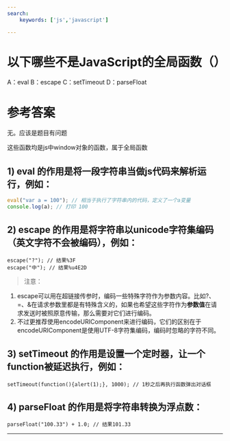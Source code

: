 ```yaml
---
search:
    keywords: ['js','javascript']

---
```





# 以下哪些不是JavaScript的全局函数（）


A：eval    B：escape   C：setTimeout  D：parseFloat

# 参考答案

无。应该是题目有问题

这些函数均是js中window对象的函数，属于全局函数

## 1) eval 的作用是将一段字符串当做js代码来解析运行，例如：


```js
eval("var a = 100"); // 相当于执行了字符串内的代码，定义了一个a变量
console.log(a); // 打印 100
```

## 2) escape 的作用是将字符串以unicode字符集编码（英文字符不会被编码），例如：


```
escape("?"); // 结果%3F
escape("中"); // 结果%u4E2D
```



> 注意：
1. escape可以用在超链接传参时，编码一些特殊字符作为参数内容。比如?、=、&在请求参数里都是有特殊含义的，如果也希望这些字符作为**参数值**在请求发送时被照原意传输，那么需要对它们进行编码。
2. 不过更推荐使用encodeURIComponent来进行编码，它们的区别在于encodeURIComponent是使用UTF-8字符集编码，编码时忽略的字符不同。

## 3) setTimeout 的作用是设置一个定时器，让一个function被延迟执行，例如：


```
setTimeout(function(){alert(1);}, 1000); // 1秒之后再执行函数弹出对话框
```

## 4) parseFloat 的作用是将字符串转换为浮点数：



```
parseFloat("100.33") + 1.0; // 结果101.33
```

---

